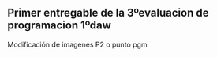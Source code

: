 ## Primer entregable de la 3ºevaluacion de programacion 1ºdaw
Modificación de imagenes P2 o punto pgm